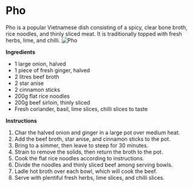 # Pho
Pho is a popular Vietnamese dish consisting of a spicy, clear bone broth, rice noodles, and thinly sliced meat. It is traditionally topped with fresh herbs, lime, and chilli.
![Pho](https://source.unsplash.com/random/?pho)

**Ingredients**
- 1 large onion, halved
- 1 piece of fresh ginger, halved
- 2 litres beef broth
- 2 star anise
- 2 cinnamon sticks
- 200g flat rice noodles
- 200g beef sirloin, thinly sliced
- Fresh coriander, basil, lime slices, chilli slices to taste

**Instructions**
1. Char the halved onion and ginger in a large pot over medium heat.
2. Add the beef broth, star anise, and cinnamon sticks to the pot.
3. Bring to a simmer, then leave to steep for 30 minutes.
4. Strain to remove the solids, then return the broth to the pot.
5. Cook the flat rice noodles according to instructions.
6. Divide the noodles and thinly sliced beef among serving bowls.
7. Ladle hot broth over each bowl, which will cook the beef.
8. Serve with plentiful fresh herbs, lime slices, and chilli slices. 
